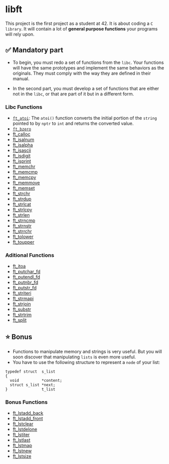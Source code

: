 # libft

This project is the first project as a student at 42. It is about coding a `C library`. It will contain a lot of **general purpose functions** your programs will rely upon.
<br>

## ✅ Mandatory part

- To begin, you must redo a set of functions from the `libc`. Your functions will have the same prototypes and implement the same behaviors as the originals. They must comply with the way they are defined in their manual.

- In the second part, you must develop a set of functions that are either not in the `libc`, or that are part of it but in a different form.


### Libc Functions

- [`ft_atoi`](https://github.com/daniele-frade/42sp-cursus/blob/main/libft/ft_atoi.c): The  `atoi()` function converts the initial portion of the `string` pointed to by `nptr` to `int` and returns the converted value.
- [`ft_bzero`](https://github.com/daniele-frade/42sp-cursus/blob/main/libft/ft_bzero.c)
- [ft_calloc](https://github.com/daniele-frade/42sp-cursus/blob/main/libft/ft_calloc.c)
- [ft_isalnum](https://github.com/daniele-frade/42sp-cursus/blob/main/libft/ft_isalnum.c)
- [ft_isalpha](https://github.com/daniele-frade/42sp-cursus/blob/main/libft/ft_isalpha.c)
- [ft_isascii](https://github.com/daniele-frade/42sp-cursus/blob/main/libft/ft_isascii.c)
- [ft_isdigit](https://github.com/daniele-frade/42sp-cursus/blob/main/libft/ft_isdigit.c)
- [ft_isprint](https://github.com/daniele-frade/42sp-cursus/blob/main/libft/ft_isprint.c)
- [ft_memchr](https://github.com/daniele-frade/42sp-cursus/blob/main/libft/ft_memchr.c)
- [ft_memcmp](https://github.com/daniele-frade/42sp-cursus/blob/main/libft/ft_memcmp.c)
- [ft_memcpy](https://github.com/daniele-frade/42sp-cursus/blob/main/libft/ft_memcpy.c)
- [ft_memmove](https://github.com/daniele-frade/42sp-cursus/blob/main/libft/ft_memmove.c)
- [ft_memset](https://github.com/daniele-frade/42sp-cursus/blob/main/libft/ft_memset.c)
- [ft_strchr](https://github.com/daniele-frade/42sp-cursus/blob/main/libft/ft_strchr.c)
- [ft_strdup](https://github.com/daniele-frade/42sp-cursus/blob/main/libft/ft_strdup.c)
- [ft_strlcat](https://github.com/daniele-frade/42sp-cursus/blob/main/libft/ft_strlcat.c)
- [ft_strlcpy](https://github.com/daniele-frade/42sp-cursus/blob/main/libft/ft_strlcpy.c)
- [ft_strlen](https://github.com/daniele-frade/42sp-cursus/blob/main/libft/ft_strlen.c)
- [ft_strncmp](https://github.com/daniele-frade/42sp-cursus/blob/main/libft/ft_strncmp.c)
- [ft_strnstr](https://github.com/daniele-frade/42sp-cursus/blob/main/libft/ft_strnstr.c)
- [ft_strrchr](https://github.com/daniele-frade/42sp-cursus/blob/main/libft/ft_strrchr.c)
- [ft_tolower](https://github.com/daniele-frade/42sp-cursus/blob/main/libft/ft_tolower.c)
- [ft_toupper](https://github.com/daniele-frade/42sp-cursus/blob/main/libft/ft_toupper.c)

### Aditional Functions

- [ft_itoa](https://github.com/daniele-frade/42sp-cursus/blob/main/libft/ft_itoa.c)
- [ft_putchar_fd](https://github.com/daniele-frade/42sp-cursus/blob/main/libft/ft_putchar_fd.c)
- [ft_putendl_fd](https://github.com/daniele-frade/42sp-cursus/blob/main/libft/ft_putendl_fd.c)
- [ft_putnbr_fd](https://github.com/daniele-frade/42sp-cursus/blob/main/libft/ft_putnbr_fd.c)
- [ft_putstr_fd](https://github.com/daniele-frade/42sp-cursus/blob/main/libft/ft_putstr_fd.c)
- [ft_striteri](https://github.com/daniele-frade/42sp-cursus/blob/main/libft/ft_striteri.c)
- [ft_strmapi](https://github.com/daniele-frade/42sp-cursus/blob/main/libft/ft_strmapi.c)
- [ft_strjoin](https://github.com/daniele-frade/42sp-cursus/blob/main/libft/ft_strjoin.c)
- [ft_substr](https://github.com/daniele-frade/42sp-cursus/blob/main/libft/ft_substr.c)
- [ft_strtrim](https://github.com/daniele-frade/42sp-cursus/blob/main/libft/ft_strtrim.c)
- [ft_split](https://github.com/daniele-frade/42sp-cursus/blob/main/libft/ft_split.c)

## ⭐ Bonus

- Functions to manipulate memory and strings is very useful. But you will soon discover that manipulating `lists` is even more useful.
- You have to use the following structure to represent a `node` of your list:

```
typedef struct  s_list
{
  void          *content;
  struct s_list *next;
}               t_list
```
### Bonus Functions

- [ft_lstadd_back](https://github.com/daniele-frade/42sp-cursus/blob/main/libft/ft_lstadd_back_bonus.c)
- [ft_lstadd_front](https://github.com/daniele-frade/42sp-cursus/blob/main/libft/ft_lstadd_front_bonus.c)
- [ft_lstclear](https://github.com/daniele-frade/42sp-cursus/blob/main/libft/ft_lstclear_bonus.c)
- [ft_lstdelone](https://github.com/daniele-frade/42sp-cursus/blob/main/libft/ft_lstdelone_bonus.c)
- [ft_lstiter](https://github.com/daniele-frade/42sp-cursus/blob/main/libft/ft_lstiter_bonus.c)
- [ft_lstlast](https://github.com/daniele-frade/42sp-cursus/blob/main/libft/ft_lstlast_bonus.c)
- [ft_lstmap](https://github.com/daniele-frade/42sp-cursus/blob/main/libft/ft_lstmap_bonus.c)
- [ft_lstnew](https://github.com/daniele-frade/42sp-cursus/blob/main/libft/ft_lstnew_bonus.c)
- [ft_lstsize](https://github.com/daniele-frade/42sp-cursus/blob/main/libft/ft_lstsize_bonus.c)
